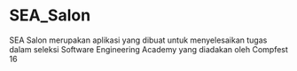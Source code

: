 # SEA_Salon
SEA Salon merupakan aplikasi yang dibuat untuk menyelesaikan tugas dalam seleksi Software Engineering Academy yang diadakan oleh Compfest 16
